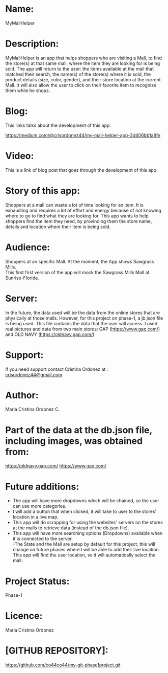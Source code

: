 
# Name: 
MyMallHelper

# Description: 
MyMallHelper is an app that helps shoppers who are visiting a Mall, to find the store(s) at that same mall, where the item they are looking for is being sold. 
The app will return to the user: the items available at the mall that matched their search, the name(s) of the store(s) where it is sold, the product details (size, color, gender), and their store location at the current Mall.  It will also allow the user to click on their favorite item to recognize them while he shops.  

# Blog:
This links talks about the development of this app.  

https://medium.com/@crisordonez44/my-mall-helper-app-3d406bb1a8fe

# Video: 
This is a link of blog post that goes through the development of this app. 

# Story of this app: 
 Shoppers at a mall can waste a lot of time looking for an item.  It is exhausting and requires a lot of effort and energy because of not knowing where to go to find what they are looking for.  This app wants to help shoppers find the item they need, by provinding them the store name, details and location where their item is being sold. 

# Audience:
Shoppers at an specific Mall. At the moment, the App shows Sawgrass Mills.  
This first first version of the app will mock the Sawgrass Mills Mall at Sunrise-Florida. 

# Server:
In the future, the data used will be the data from the online stores that are physically at those malls. However, for this project on phase-1, a jb.json file is being used.  This file contains the data that the user will access. I used real pictures and data from two main stores: GAP (https://www.gap.com/) and OLD NAVY (https://oldnavy.gap.com/) 

# Support:
If you need support contact Cristina Ordonez at : crisordonez44@gmail.com 

# Author:
Maria Cristina Ordonez C.

# Part of the data at the db.json file, including images, was obtained from:
https://oldnavy.gap.com/
https://www.gap.com/


# Future additions:
- The app will have more dropdowns which will be chained, so the user can use more categories. 
- I will add a button that when clicked, it will take to user to the stores' location in a live map.   
- This app will do scrapping for using the websites' servers on the stores at the malls to retrieve data (instead of the db.json file).
- This app will have more searching options (Dropdowns) available when it is connected to the server.  
-The State and the Mall are setup by default for this project, this will change on future phases where I will be able to add their live location.  This app will find the user location, so it will automatically select the mall.  

# Project Status:
Phase-1 

# Licence:
Maria Cristina Ordonez 

# [GITHUB REPOSITORY]: 
https://github.com/co44co44/my-git-phase1project.git


